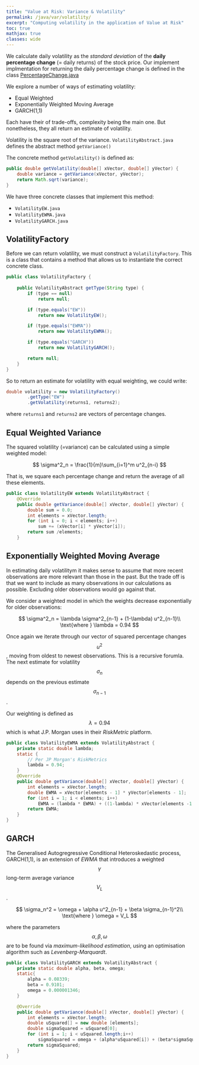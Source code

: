```yaml
---
title: "Value at Risk: Variance & Volatility"
permalink: /java/var/volatility/
excerpt: "Computing volatility in the application of Value at Risk"
toc: true
mathjax: true
classes: wide
---
```


We calculate daily volatility as the _standard deviation_ of the __daily percentage change__ (= daily returns) of the stock price.
Our implement implmentation for returning the daily percentage change is defined in the class [PercentageChange.java](https://adrian.ng/java/var/intro/#percentagechange)

We explore a number of ways of estimating volatility:

* Equal Weighted
* Exponentially Weighted Moving Average
* GARCH(1,1)

Each have their of trade-offs, complexity being the main one.
But nonetheless, they all return an estimate of volatility.

Volatility is the square root of the variance.
`VolatilityAbstract.java` defines the abstract method `getVariance()`

The concrete method `getVolatility()` is defined as:

```java
public double getVolatility(double[] xVector, double[] yVector) {
    double variance = getVariance(xVector, yVector);
    return Math.sqrt(variance);
}
```

We have three concrete classes that implement this method:

* `VolatilityEW.java`
* `VolatilityEWMA.java`
* `VolatilityGARCH.java`


## VolatilityFactory

Before we can return volatility, we must construct a `VolatilityFactory`.
This is a class that contains a method that allows us to instantiate the correct concrete class.

```java
public class VolatilityFactory {
    
    public VolatilityAbstract getType(String type) {
        if (type == null)
            return null;

        if (type.equals("EW"))
            return new VolatilityEW();

        if (type.equals("EWMA"))
            return new VolatilityEWMA();

        if (type.equals("GARCH"))
            return new VolatilityGARCH();

        return null;
    }
}
```

So to return an estimate for volatility with equal weighting, we could write:

```java        
double volatility = new VolatilityFactory()
        .getType("EW")
        .getVolatility(returns1, returns2);
```
where `returns1` and `returns2` are vectors of percentage changes.

## Equal Weighted Variance

The squared volatility (=variance) can be calculated using a simple weighted model:

$$
	\sigma^2_n = \frac{1}{m}\sum_{i=1}^m u^2_{n-i}
$$

That is, we square each percentage change and return the average of all these elements.

```java
public class VolatilityEW extends VolatilityAbstract {
    @Override
    public double getVariance(double[] xVector, double[] yVector) {
        double sum = 0.0;
        int elements = xVector.length;
        for (int i = 0; i < elements; i++)
            sum += (xVector[i] * yVector[i]);
        return sum /elements;
    }
```


## Exponentially Weighted Moving Average

In estimating daily volatilitym it makes sense to assume that more recent observations are more relevant than those in the past.
But the trade off is that we want to include as many observations in our calculations as possible. Excluding older observations would go against that.

We consider a weighted model in which the weights decrease exponentially for older observations:

$$
	\sigma^2_n = \lambda \sigma^2_{n-1} + (1-\lambda) u^2_{n-1}\\
	\text{where } \lambda = 0.94
$$

Once again we iterate through our vector of squared percentage changes $$u^2$$, moving from oldest to newest observations.
This is a recursive forumla. The next estimate for volatility $$\sigma_n$$ depends on the previous estimate $$\sigma_{n-1}$$.

Our weighting is defined as $$\lambda = 0.94$$ which is what J.P. Morgan uses in their _RiskMetric_ platform.

```java
public class VolatilityEWMA extends VolatilityAbstract {
    private static double lambda;
    static {
        // Per JP Morgan's RiskMetrics 
        lambda = 0.94;
    }
    @Override
    public double getVariance(double[] xVector, double[] yVector) {
        int elements = xVector.length;
        double EWMA = xVector[elements - 1] * yVector[elements - 1];
        for (int i = 1; i < elements; i++)
            EWMA = (lambda * EWMA) + ((1-lambda) * xVector[elements -1 - i]* yVector[elements -1 - i]);
        return EWMA;
    }
}
```

## GARCH

The Generalised Autogregressive Conditional Heteroskedastic process, GARCH(1,1), is an extension of _EWMA_ that introduces a weighted $$\gamma$$ long-term average variance $$V_L$$.

$$
\sigma_n^2 = \omega + \alpha u^2_{n-1} + \beta \sigma_{n-1}^2\\
\text{where } \omega = V_L
$$

where the parameters $${ \alpha, \beta, \omega }$$ are to be found via _maximum-likelihood estimation_, using an optimisation algorithm such as _Levenberg-Marquardt_.

```java
public class VolatilityGARCH extends VolatilityAbstract {
    private static double alpha, beta, omega;
    static{
        alpha = 0.08339;
        beta = 0.9101;
        omega = 0.000001346;
    }

    @Override
    public double getVariance(double[] xVector, double[] yVector) {
        int elements = xVector.length;
        double uSquared[] = new double [elements];
        double sigmaSquared = uSquared[0];
        for (int i = 1; i < uSquared.length;i++)
            sigmaSquared = omega + (alpha*uSquared[i]) + (beta*sigmaSquared);
        return sigmaSquared;
    }
}
```






